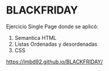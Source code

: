 # BLACKFRIDAY
Ejercicio Single Page donde se aplicó:

1. Semantica HTML
2. Listas Ordenadas y desordenadas
3. CSS

https://lmbd92.github.io/BLACKFRIDAY/
